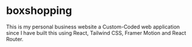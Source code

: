 # boxshopping
This is my personal business website a Custom-Coded web application since I have built this using React, Tailwind CSS, Framer Motion and React Router.
